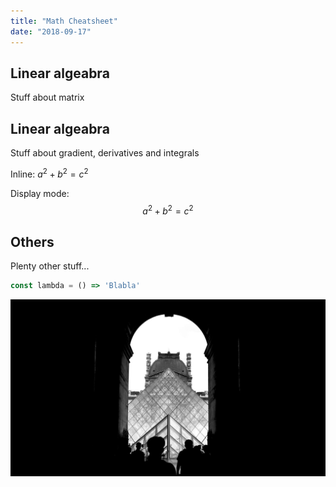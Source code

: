 ```yaml
---
title: "Math Cheatsheet"
date: "2018-09-17"
---
```


## Linear algeabra
Stuff about matrix

## Linear algeabra
Stuff about gradient, derivatives and integrals

Inline: $a^2 + b^2 = c^2$

Display mode:
$$
a^2 + b^2 = c^2
$$

## Others
Plenty other stuff...

```js
const lambda = () => 'Blabla'
```

![Le Louvre](./louvre.jpg)
